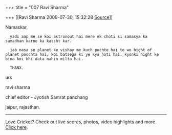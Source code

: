 +++
title = "007 Ravi Sharma"

+++
[[Ravi Sharma	2009-07-30, 15:32:28 [Source](https://groups.google.com/g/bvparishat/c/LZDOVbNhc_A)]]



Namaskar,

      yadi aap me se koi astronout hai mere ek choti si samasya ka samadhan karne ka kassht kar.

      jab nasa se planet ke vishay me kuch puchte hai to wo hight of planet poochta hai, koi bataega ki ye kya hoti hai. kyonki hight ke bina koi bhi data nahin milta hai.

      THANX.



urs

ravi sharma

chief editor - Jyotish Samrat panchang

jaipur, rajasthan.

  

------------------------------------------------------------------------

Love Cricket? Check out live scores, photos, video highlights and more. [Click here](http://in.rd.yahoo.com/tagline_cricket_2/*http://cricket.yahoo.com).

